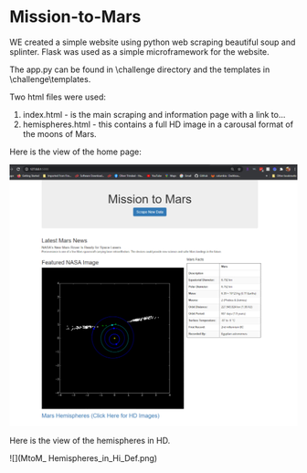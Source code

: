 # Mission-to-Mars
WE created a simple website using python web scraping beautiful soup and splinter. Flask was used as a simple microframework for the website.

The app.py can be found in \challenge directory and the templates in \challenge\templates.

Two html files were used:

1. index.html - is the main scraping and information page with a link to...
2. hemispheres.html - this contains a full HD image in a carousal format of the moons of Mars.

Here is the view of the home page:


![](\MtoM_Home_Page_Image.png)


Here is the view of the hemispheres in HD.


![](MtoM_ Hemispheres_in_Hi_Def.png)

